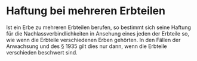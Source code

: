 # Haftung bei mehreren Erbteilen

Ist ein Erbe zu mehreren Erbteilen berufen, so bestimmt sich seine Haftung für die Nachlassverbindlichkeiten in Ansehung eines jeden der Erbteile so, wie wenn die Erbteile verschiedenen Erben gehörten. In den Fällen der Anwachsung und des § 1935 gilt dies nur dann, wenn die Erbteile verschieden beschwert sind. 

